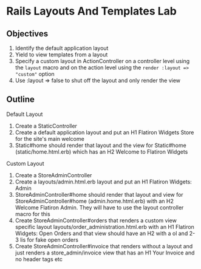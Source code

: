 # Rails Layouts And Templates Lab

## Objectives

1. Identify the default application layout
2. Yield to view templates from a layout
3. Specify a custom layout in ActionController on a controller level using the `layout` macro and on the action level using the `render :layout => "custom"` option
4. Use :layout => false to shut off the layout and only render the view

## Outline

Default Layout

1. Create a StaticController
2. Create a default application layout and put an H1 Flatiron Widgets Store for the site's main welcome
3. Static#home should render that layout and the view for Static#home (static/home.html.erb) which has an H2 Welcome to Flatiron Widgets

Custom Layout

1. Create a StoreAdminController
2. Create a layouts/admin.html.erb layout and put an H1 Flatiron Widgets: Admin
3. StoreAdminController#home should render that layout and view for StoreAdminController#home (admin.home.html.erb) with an H2 Welcome Flatiron Admin. They will have to use the layout controller macro for this
4. Create StoreAdminController#orders that renders a custom view specific layout layouts/order_administration.html.erb with an H1 Flatiron Widgets: Open Orders and that view should have an H2 with a ol and 2-3 lis for fake open orders
5. Create StoreAdminController#invoice that renders without a layout and just renders a store_admin/invoice view that has an H1 Your Invoice and no header tags etc
